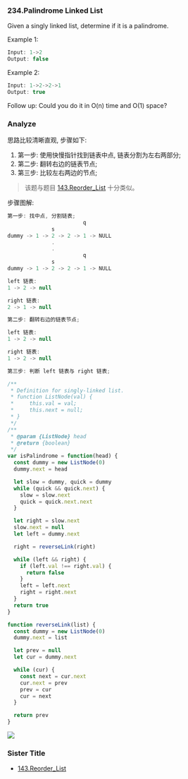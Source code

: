 ### 234.Palindrome Linked List

Given a singly linked list, determine if it is a palindrome.

Example 1:

```js
Input: 1->2
Output: false
```

Example 2:

```js
Input: 1->2->2->1
Output: true
```

Follow up:
Could you do it in O(n) time and O(1) space?

### Analyze

思路比较清晰直观, 步骤如下:

1. 第一步: 使用快慢指针找到链表中点, 链表分割为左右两部分;
2. 第二步: 翻转右边的链表节点;
3. 第三步: 比较左右两边的节点;

> 该题与题目 [143.Reorder_List](https://github.com/MuYunyun/blog/blob/master/LeetCode/143.Reorder_List/README.md) 十分类似。

步骤图解:

```js
第一步: 找中点, 分割链表;
                        q
              s
dummy -> 1 -> 2 -> 2 -> 1 -> NULL
              .
              .
                        q
              s
dummy -> 1 -> 2 -> 2 -> 1 -> NULL

left 链表:
1 -> 2 -> null

right 链表:
2 -> 1 -> null

第二步: 翻转右边的链表节点;

left 链表:
1 -> 2 -> null

right 链表:
1 -> 2 -> null

第三步: 判断 left 链表与 right 链表;
```

```js
/**
 * Definition for singly-linked list.
 * function ListNode(val) {
 *     this.val = val;
 *     this.next = null;
 * }
 */
/**
 * @param {ListNode} head
 * @return {boolean}
 */
var isPalindrome = function(head) {
  const dummy = new ListNode(0)
  dummy.next = head

  let slow = dummy, quick = dummy
  while (quick && quick.next) {
    slow = slow.next
    quick = quick.next.next
  }

  let right = slow.next
  slow.next = null
  let left = dummy.next

  right = reverseLink(right)

  while (left && right) {
    if (left.val !== right.val) {
      return false
    }
    left = left.next
    right = right.next
  }
  return true
}

function reverseLink(list) {
  const dummy = new ListNode(0)
  dummy.next = list

  let prev = null
  let cur = dummy.next

  while (cur) {
    const next = cur.next
    cur.next = prev
    prev = cur
    cur = next
  }

  return prev
}
```

![](http://with.muyunyun.cn/f1d261951e75505802e0b5b8ea8848bc.jpg)


### Sister Title

* [143.Reorder_List]((https://github.com/MuYunyun/blog/blob/master/LeetCode/143.Reorder_List/README.md))